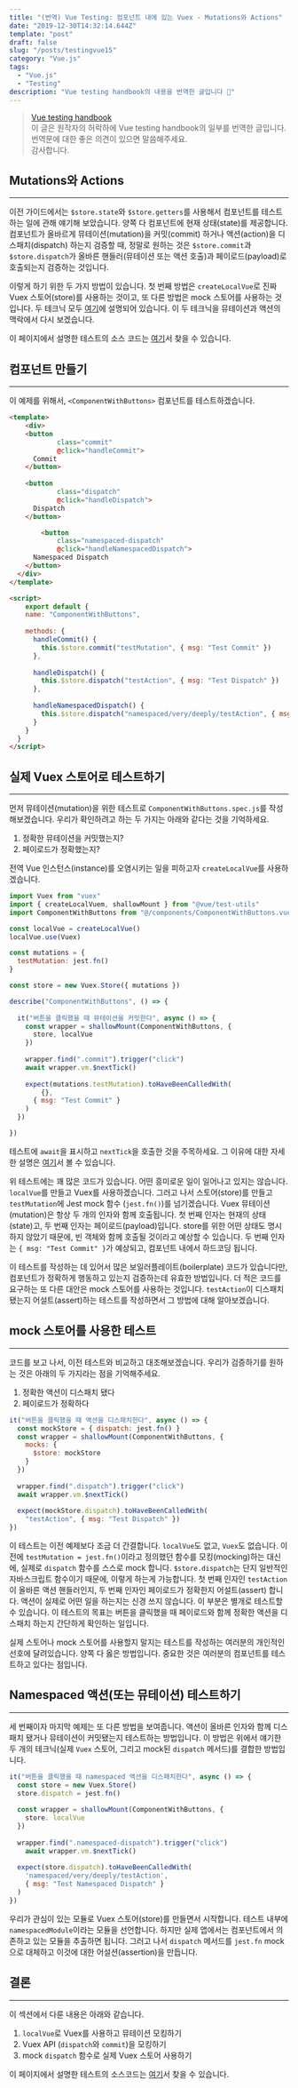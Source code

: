 ```yaml
---
title: "(번역) Vue Testing: 컴포넌트 내에 있는 Vuex - Mutations와 Actions"
date: "2019-12-30T14:32:14.644Z"
template: "post"
draft: false
slug: "/posts/testingvue15"
category: "Vue.js"
tags:
  - "Vue.js"
  - "Testing"
description: "Vue testing handbook의 내용을 번역한 글입니다 📖"
---
```


> [Vue testing handbook](https://lmiller1990.github.io/vue-testing-handbook/computed-properties.html#testing-computed-properties) <br>
> 이 글은 원작자의 허락하에 Vue testing handbook의 일부를 번역한 글입니다. <br>
> 번역문에 대한 좋은 의견이 있으면 말씀해주세요. <br>
> 감사합니다.



## Mutations와 Actions

---

이전 가이드에서는 `$store.state`와 `$store.getters`를 사용해서 컴포넌트를 테스트하는 일에 관해 얘기해 보았습니다. 양쪽 다 컴포넌트에 현재 상태(state)를 제공합니다. 컴포넌트가 올바르게 뮤테이션(mutation)을 커밋(commit) 하거나 액션(action)을 디스패치(dispatch) 하는지 검증할 때, 정말로 원하는 것은 `$store.commit`과 `$store.dispatch`가 올바른 핸들러(뮤테이션 또는 액션 호출)과 페이로드(payload)로 호출되는지 검증하는 것입니다.

이렇게 하기 위한 두 가지 방법이 있습니다. 첫 번째 방법은 `createLocalVue`로 진짜 Vuex 스토어(store)를 사용하는 것이고, 또 다른 방법은 mock 스토어를 사용하는 것입니다. 두 테크닉 모두 [여기](https://lmiller1990.github.io/vue-testing-handbook/vuex-in-components.html)에 설명되어 있습니다. 이 두 테크닉을 뮤테이션과 액션의 맥락에서 다시 보겠습니다.

이 페이지에서 설명한 테스트의 소스 코드는 [여기](https://github.com/lmiller1990/vue-testing-handbook/blob/master/demo-app/tests/unit/ComponentWithButtons.spec.js)서 찾을 수 있습니다.



## 컴포넌트 만들기

---

이 예제를 위해서, `<ComponentWithButtons>` 컴포넌트를 테스트하겠습니다.

``` html
<template>
	<div>
    <button
			class="commit"
			@click="handleCommit">
      Commit
    </button>
    
    <button
			class="dispatch"
			@click="handleDispatch">
      Dispatch
    </button>

		<button
			class="namespaced-dispatch"
			@click="handleNamespacedDispatch">
      Namespaced Dispatch
    </button>
  </div>
</template>

<script>
	export default {
    name: "ComponentWithButtons",
    
    methods: {
      handleCommit() {
        this.$store.commit("testMutation", { msg: "Test Commit" })
      },
      
      handleDispatch() {
        this.$store.dispatch("testAction", { msg: "Test Dispatch" })
      },
      
      handleNamespacedDispatch() {
        this.$store.dispatch("namespaced/very/deeply/testAction", { msg: "Test Namespaced Dispatch" })
      }
    }
  }
</script>
```



## 실제 Vuex 스토어로 테스트하기

---

먼저 뮤테이션(mutation)을 위한 테스트로  `ComponentWithButtons.spec.js`를 작성해보겠습니다. 우리가 확인하려고 하는 두 가지는 아래와 같다는 것을 기억하세요.

1. 정확한 뮤테이션을 커밋했는지?
2. 페이로드가 정확했는지?

전역 Vue 인스턴스(instance)를 오염시키는 일을 피하고자  `createLocalVue`를 사용하겠습니다.

``` js
import Vuex from "vuex"
import { createLocalVuem, shallowMount } from "@vue/test-utils"
import ComponentWithButtons from "@/components/ComponentWithButtons.vue"

const localVue = createLocalVue()
localVue.use(Vuex)

const mutations = {
  testMutation: jest.fn()
}

const store = new Vuex.Store({ mutations })

describe("ComponentWithButtons", () => {
  
  it("버튼을 클릭했을 때 뮤테이션을 커밋한다", async () => {
    const wrapper = shallowMount(ComponentWithButtons, {
      store, localVue
    })
    
    wrapper.find(".commit").trigger("click")
    await wrapper.vm.$nextTick()
    
    expect(mutations.testMutation).toHaveBeenCalledWith(
    	{},
      { msg: "Test Commit" }
    )
  })

})
```

테스트에 `await`을 표시하고 `nextTick`을 호출한 것을 주목하세요. 그 이유에 대한 자세한 설명은 [여기](https://lmiller1990.github.io/vue-testing-handbook/simulating-user-input.html#writing-the-test)서 볼 수 있습니다.

위 테스트에는 꽤 많은 코드가 있습니다. 어떤 흥미로운 일이 일어나고 있지는 않습니다. `localVue`를 만들고 Vuex를 사용하겠습니다. 그러고 나서 스토어(store)를 만들고 `testMutation`에 Jest mock 함수 (`jest.fn()`)를 넘기겠습니다. Vuex 뮤테이션(mutation)은 항상 두 개의 인자와 함께 호출됩니다. 첫 번째 인자는 현재의 상태(state)고, 두 번째 인자는 페이로드(payload)입니다. store를 위한 어떤 상태도 명시하지 않았기 때문에, 빈 객체와 함께 호출될 것이라고 예상할 수 있습니다. 두 번째 인자는 `{ msg: "Test Commit" }`가 예상되고, 컴포넌트 내에서 하드코딩 됩니다.

이 테스트를 작성하는 데 있어서 많은 보일러플레이트(boilerplate) 코드가 있습니다만, 컴포넌트가 정확하게 행동하고 있는지 검증하는데 유효한 방법입니다. 더 적은 코드를 요구하는 또 다른 대안은 mock 스토어를 사용하는 것입니다.  `testAction`이 디스패치 됐는지 어설트(assert)하는 테스트를 작성하면서 그 방법에 대해 알아보겠습니다.



## mock 스토어를 사용한 테스트

---

코드를 보고 나서, 이전 테스트와 비교하고 대조해보겠습니다. 우리가 검증하기를 원하는 것은 아래의 두 가지라는 점을 기억해주세요.

1. 정확한 액션이 디스패치 됐다
2. 페이로드가 정확하다

``` js
it("버튼을 클릭했을 때 액션을 디스패치한다", async () => {
  const mockStore = { dispatch: jest.fn() }
  const wrapper = shallowMount(ComponentWithButtons, {
    mocks: {
      $store: mockStore
    }
  })
  
  wrapper.find(".dispatch").trigger("click")
  await wrapper.vm.$nextTick()
  
  expect(mockStore.dispatch).toHaveBeenCalledWith(
  	"testAction", { msg: "Test Dispatch" })
})
```

이 테스트는 이전 예제보다 조금 더 간결합니다. `localVue`도 없고, `Vuex`도 없습니다. 이전에 `testMutation = jest.fn()`이라고 정의했던 함수를 모킹(mocking)하는 대신에,  실제로 `dispatch` 함수를 스스로 mock 합니다.  `$store.dispatch`는 단지 일반적인 자바스크립트 함수이기 때문에, 이렇게 하는게 가능합니다. 첫 번째 인자인 `testAction`이 올바른 액션 핸들러인지, 두 번째 인자인 페이로드가 정확한지 어설트(assert) 합니다. 액션이 실제로 어떤 일을 하는지는 신경 쓰지 않습니다. 이 부분은 별개로 테스트할 수 있습니다. 이 테스트의 목표는 버튼을 클릭했을 때 페이로드와 함께 정확한 액션을 디스패치 하는지 간단하게 확인하는 일입니다.

실제 스토어나 mock 스토어를 사용할지 말지는 테스트를 작성하는 여러분의 개인적인 선호에 달려있습니다. 양쪽 다 옳은 방법입니다. 중요한 것은 여러분의 컴포넌트를 테스트하고 있다는 점입니다.



## Namespaced 액션(또는 뮤테이션) 테스트하기

---

세 번째이자 마지막 예제는 또 다른 방법을 보여줍니다. 액션이 올바른 인자와 함께 디스패치 됐거나 뮤테이션이 커밋됐는지 테스트하는 방법입니다. 이 방법은 위에서 얘기한 두 개의 테크닉(실제 `Vuex` 스토어, 그리고 mock된  `dispatch` 메서드)를 결합한 방법입니다.

``` js
it("버튼을 클릭했을 때 namespaced 액션을 디스패치한다", async () => {
  const store = new Vuex.Store()
  store.dispatch = jest.fn()
  
  const wrapper = shallowMount(ComponentWithButtons, {
    store. localVue
  })
  
  wrapper.find(".namespaced-dispatch").trigger("click")
	await wrapper.vm.$nextTick()
  
  expect(store.dispatch).toHaveBeenCalledWith(
  	'namespaced/very/deeply/testAction',
  	{ msg: "Test Namespaced Dispatch" }
  )
})
```

우리가 관심이 있는 모듈로 Vuex 스토어(store)를 만들면서 시작합니다. 테스트 내부에  `namespacedModule`이라는 모듈을 선언합니다. 하지만 실제 앱에서는 컴포넌트에서 의존하고 있는 모듈을 추출하면 됩니다. 그러고 나서 `dispatch` 메서드를 `jest.fn` mock으로 대체하고 이것에 대한 어설션(assertion)을 만듭니다.



## 결론

---

이 섹션에서 다룬 내용은 아래와 같습니다.

1. `localVue`로 Vuex를 사용하고 뮤테이션 모킹하기
2. Vuex API (`dispatch`와 `commit`)을 모킹하기
3. mock `dispatch` 함수로 실제 Vuex 스토어 사용하기

이 페이지에서 설명한 테스트의 소스코드는 [여기](https://github.com/lmiller1990/vue-testing-handbook/blob/master/demo-app/tests/unit/ComponentWithButtons.spec.js)서 찾을 수 있습니다.